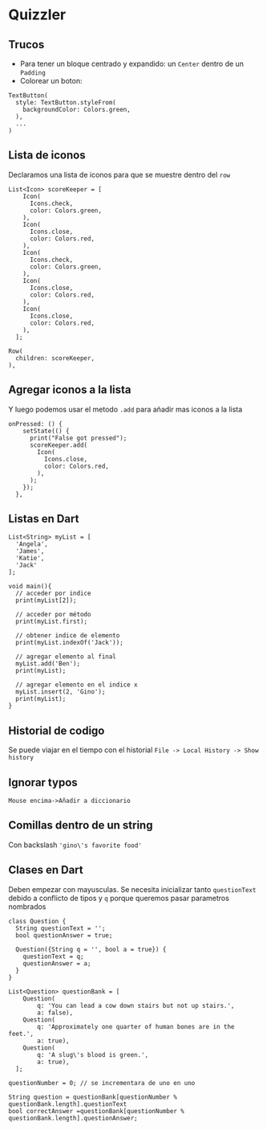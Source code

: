 # Quizzler

## Trucos
- Para tener un bloque centrado y expandido: un `Center` dentro de un `Padding`
- Colorear un boton:
```
TextButton(
  style: TextButton.styleFrom(
    backgroundColor: Colors.green,
  ),
  ...
)
```

## Lista de iconos
Declaramos una lista de iconos para que se muestre dentro del `row`
```
List<Icon> scoreKeeper = [
    Icon(
      Icons.check,
      color: Colors.green,
    ),
    Icon(
      Icons.close,
      color: Colors.red,
    ),
    Icon(
      Icons.check,
      color: Colors.green,
    ),
    Icon(
      Icons.close,
      color: Colors.red,
    ),
    Icon(
      Icons.close,
      color: Colors.red,
    ),
  ];
```

```
Row(
  children: scoreKeeper,
),
```

## Agregar iconos a la lista
Y luego podemos usar el metodo `.add` para añadir mas iconos a la lista
```
onPressed: () {
    setState(() {
      print("False got pressed");
      scoreKeeper.add(
        Icon(
          Icons.close,
          color: Colors.red,
        ),
      );
    });
  },
```

## Listas en Dart
```
List<String> myList = [
  'Angela',
  'James',
  'Katie',
  'Jack'
];

void main(){
  // acceder por indice
  print(myList[2]);
  
  // acceder por método
  print(myList.first);
  
  // obtener indice de elemento
  print(myList.indexOf('Jack'));
  
  // agregar elemento al final
  myList.add('Ben');
  print(myList);
  
  // agregar elemento en el indice x
  myList.insert(2, 'Gino');
  print(myList);
}
```

## Historial de codigo
Se puede viajar en el tiempo con el historial
`File -> Local History -> Show history`

## Ignorar typos
`Mouse encima->Añadir a diccionario`

## Comillas dentro de un string
Con backslash
`'gino\'s favorite food'`

## Clases en Dart
Deben empezar con mayusculas. Se necesita inicializar tanto `questionText` debido a conflicto de tipos y `q` porque queremos pasar parametros nombrados
```
class Question {
  String questionText = '';
  bool questionAnswer = true;

  Question({String q = '', bool a = true}) {
    questionText = q;
    questionAnswer = a;
  }
}

List<Question> questionBank = [
    Question(
        q: 'You can lead a cow down stairs but not up stairs.', 
        a: false),
    Question(
        q: 'Approximately one quarter of human bones are in the feet.',
        a: true),
    Question(
        q: 'A slug\'s blood is green.', 
        a: true),
  ];

questionNumber = 0; // se incrementara de uno en uno

String question = questionBank[questionNumber % questionBank.length].questionText
bool correctAnswer =questionBank[questionNumber % questionBank.length].questionAnswer;
```
